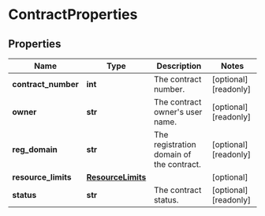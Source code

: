 # ContractProperties

## Properties
| Name | Type | Description | Notes |
| ------------ | ------------- | ------------- | ------------- |
| **contract_number** | **int** | The contract number. | [optional] [readonly]  |
| **owner** | **str** | The contract owner&#39;s user name. | [optional] [readonly]  |
| **reg_domain** | **str** | The registration domain of the contract. | [optional] [readonly]  |
| **resource_limits** | [**ResourceLimits**](ResourceLimits.md) |  | [optional]  |
| **status** | **str** | The contract status. | [optional] [readonly]  |


